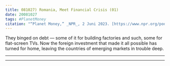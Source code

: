 ```yaml
---
title: 081027) Romania, Meet Financial Crisis (01)
date: 20081027
tags: #PlanetMoney
citation: "“Planet Money,” _NPR_, 2 Juni 2023. [https://www.npr.org/podcasts/510289/planet-money](https://www.npr.org/podcasts/510289/planet-money) (diakses 4 Juni 2023)."
---
```


They binged on debt — some of it for building factories and such, some for flat-screen TVs. Now the foreign investment that made it all possible has turned for home, leaving the countries of emerging markets in trouble deep.

----



----
